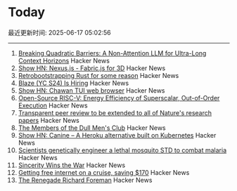 # Today

最近更新时间: 2025-06-17 05:02:56

--- 
1. [Breaking Quadratic Barriers: A Non-Attention LLM for Ultra-Long Context Horizons](https://arxiv.org/abs/2506.01963) Hacker News
2. [Show HN: Nexus.js - Fabric.js for 3D](https://punk.cam/lab/nexus) Hacker News
3. [Retrobootstrapping Rust for some reason](https://graydon2.dreamwidth.org/317484.html) Hacker News
4. [Blaze (YC S24) Is Hiring](https://www.ycombinator.com/companies/blaze-2/jobs/dzNmNuw-junior-software-engineer) Hacker News
5. [Show HN: Chawan TUI web browser](https://chawan.net/news/chawan-0-2-0.html) Hacker News
6. [Open-Source RISC-V: Energy Efficiency of Superscalar, Out-of-Order Execution](https://arxiv.org/abs/2505.24363) Hacker News
7. [Transparent peer review to be extended to all of Nature's research papers](https://www.nature.com/articles/d41586-025-01880-9) Hacker News
8. [The Members of the Dull Men's Club](https://www.theguardian.com/society/2025/jun/09/meet-the-members-of-the-dull-mens-club-some-of-them-would-bore-the-ears-off-you) Hacker News
9. [Show HN: Canine – A Heroku alternative built on Kubernetes](https://github.com/czhu12/canine) Hacker News
10. [Scientists genetically engineer a lethal mosquito STD to combat malaria](https://newatlas.com/biology/genetically-engineered-lethal-mosquito-std-combat-malaria/) Hacker News
11. [Sincerity Wins the War](https://www.wheresyoured.at/sic/) Hacker News
12. [Getting free internet on a cruise, saving $170](https://angad.me/blog/2025/getting-free-cruise-internet/) Hacker News
13. [The Renegade Richard Foreman](https://yalereview.org/article/jennifer-krasinski-richard-foreman) Hacker News
